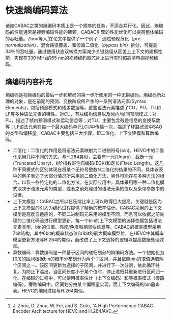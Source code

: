 # 快速熵编码算法
诸如CABAC之类的熵编码本质上是一个顺序的任务，不适合并行化。因此，熵编码的性能通常是视频编码性能的瓶颈。CABAC引擎的性能优化可以提高整体编码的吞吐量。Zhou等人[^1]在论文中提供了一个例子：通过预规范化（*pre-normalization*）、混合路径覆盖、和旁路二值化（*bypass bin*）拆分，可提高34％的吞吐量。通过使用状态双转换方案减少关键路径从而盖上上下文的建模性能，实现在330 MHz的65 nm的视频编码器芯片上进行实时超高清电视视频编码。

## 熵编码内容补充
熵编码是视频编码的最后一步和解码的第一步所使用的一种无损编码。熵编码所处理的对象，是在前期的预测、变换阶段所产生的一系列语法元素(Syntax Elements)，包括预测模式和残差数据等。这些语法元素描述了CU，PU，TU和LF等多种语法元素的特性。对CU，有块结构信息以及帧内/帧间预测模式；对PU，描述了帧内预测模式和运动信息等；对TU，主要包含残差信息的变换系数等；LF语法元素在每一个最大编码单元LCU中传输一次，描述了环路滤波中SAO的类型和偏移量。CABAC主要包括三大步骤，即二值化、上下文建模和算数编码。

* 二值化：二值化的作用是将语法元素映射为二进制符号(bin)。HEVC中的二值化采用几种不同的方式，与H.264类似，主要有一元(Unary)，截断一元(Truncated Unary)，k阶指数哥伦布编码(EGK)和定长(Fixed Length)。这几种不同模式的区别体现在将某个无符号整数N二值化的结果的不同，具体该表中的例子表述了大部分情况所采用的二值化方法，另外可能存在多种方法的组合，以及一些特定化的二值化方法。在实际应用中，具体采用哪一种二值化模式取决于语法元素的类型，或者之前处理过的语法元素的值以及条带参数中的设置。
* 上下文模型：CABAC之所以在压缩比率上可以取得巨大提高，关键就是因为上下文模型的引入为编码过程提供了精确的概率估计。CABAC采用的上下文模型是高度自适应的，不同二进制码元采用的模型不同，而且可以依据之前处理的二值化码流进行模型更新。每一个bin的上下文模型的选择依据包括语法元素类型、bin的位置、亮度/色度和相邻块信息等。CABAC的概率模型采用7bit结构，其中6bit的概率状态位和1bit的最大概率模型位，在HEVC中其概率模型更新方法与H.264的类似，而改进了上下文选择的逻辑以提高数据处理效率。
* 算数编码：算数编码是一种基于区间的递归划分的熵编码方法。一个初始化为[0,1]的区间根据bin的概率分布划分为两个子区间，并且依照bin的取值选取两个区间之一。该区间更新为选择的子区间，并进行下一次分割，依此循环往复。为防止下溢出，当区间长度小于某个值时，停止递归并重新进行区间归一化。在编码的过程中，可以使用概率估计（上下文编码）和等概率模式（旁路编码）。旁路编码中，区间划分由某个偏移量实现，而上下文编码的bin需查表。HEVC的编码过程与H.264类似。

[^1]: J. Zhou, D. Zhou, W. Fei, and S. Goto, “A High Performance CABAC Encoder Architecture for HEVC and H.264/AVC.

